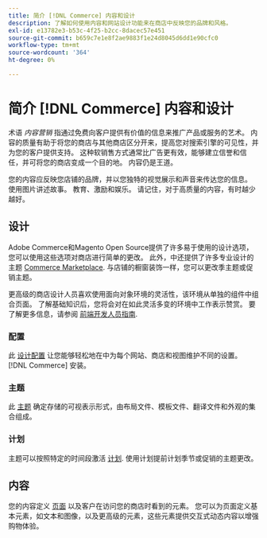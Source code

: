 ```yaml
---
title: 简介 [!DNL Commerce] 内容和设计
description: 了解如何使用内容和网站设计功能来在商店中反映您的品牌和风格。
exl-id: e13782e3-b53c-4f25-b2cc-8dacec57e451
source-git-commit: b659c7e1e8f2ae9883f1e24d8045d6dd1e90cfc0
workflow-type: tm+mt
source-wordcount: '364'
ht-degree: 0%

---
```


# 简介 [!DNL Commerce] 内容和设计

术语 _内容营销_ 指通过免费向客户提供有价值的信息来推广产品或服务的艺术。 内容的质量有助于将您的商店与其他商店区分开来，提高您对搜索引擎的可见性，并为您的客户提供支持。 这种软销售方式通常比广告更有效，能够建立信誉和信任，并可将您的商店变成一个目的地。 内容仍是王道。

您的内容应反映您店铺的品牌，并以您独特的视觉展示和声音来传达您的信息。 使用图片讲述故事。 教育、激励和娱乐。 请记住，对于高质量的内容，有时越少越好。

## 设计

Adobe Commerce和Magento Open Source提供了许多易于使用的设计选项，您可以使用这些选项对商店进行简单的更改。 此外，中还提供了许多专业设计的主题 [Commerce Marketplace](../getting-started/commerce-marketplace.md). 与店铺的橱窗装饰一样，您可以更改季主题或促销主题。

更高级的商店设计人员喜欢使用面向对象环境的灵活性，该环境从单独的组件中组合页面。 了解基础知识后，您将会对在如此灵活多变的环境中工作表示赞赏。 要了解更多信息，请参阅 [前端开发人员指南][1].

### 配置

此 [设计配置](configuration.md) 让您能够轻松地在中为每个网站、商店和视图维护不同的设置。 [!DNL Commerce] 安装。

### 主题

此 [主题](themes.md) 确定存储的可视表示形式，由布局文件、模板文件、翻译文件和外观的集合组成。

### 计划

主题可以按照特定的时间段激活 [计划](schedule.md). 使用计划提前计划季节或促销的主题更改。

## 内容

您的内容定义 [页面](pages.md) 以及客户在访问您的商店时看到的元素。 您可以为页面定义基本元素，如文本和图像，以及更高级的元素，这些元素提供交互式动态内容以增强购物体验。

[1]: https://developer.adobe.com/commerce/frontend-core/guide/
